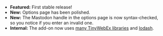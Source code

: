 * **Featured:** First stable release!
* **New:** Options page has been polished.
* **New:** The Mastodon handle in the options page is now syntax-checked, so you notice if you enter an invalid one.
* **Internal:** The add-on now uses [many TinyWebEx libraries](https://github.com/TinyWebEx) and [lodash](https://github.com/lodash/lodash).
